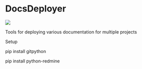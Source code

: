 DocsDeployer
============

![](https://travis-ci.org/sorinstanila/DocsDeployer.svg?branch=master)

Tools for deploying various documentation for multiple projects

Setup

pip install gitpython

pip install python-redmine
